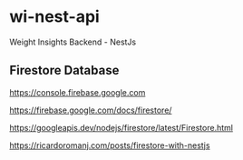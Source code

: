 # wi-nest-api

Weight Insights Backend - NestJs

## Firestore Database

https://console.firebase.google.com

https://firebase.google.com/docs/firestore/

https://googleapis.dev/nodejs/firestore/latest/Firestore.html

https://ricardoromanj.com/posts/firestore-with-nestjs
